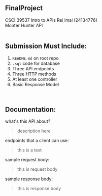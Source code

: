 ## FinalProject
CSCI 39537 Intro to APIs
Rei Imai (24134776)
<br />
Monter Hunter API
<br />
<br />

## Submission Must Include:
1. `README.md` on root repo
2. `.sql` code for database
3. Three API endpoints
4. Three HTTP methods
5. At least one controller
7. Basic Response Model

<br />

## Documentation:
what's this API about?
> description here

endpoints that a client can use:
> this is a text

sample request body:
> this is request body

sample response body:
> this is response body
